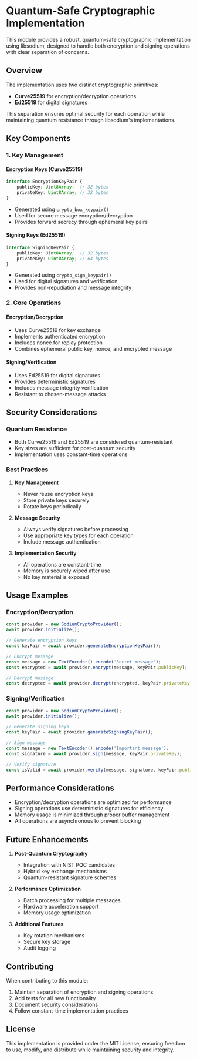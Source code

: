 # Quantum-Safe Cryptographic Implementation

This module provides a robust, quantum-safe cryptographic implementation using libsodium, designed to handle both encryption and signing operations with clear separation of concerns.

## Overview

The implementation uses two distinct cryptographic primitives:
- **Curve25519** for encryption/decryption operations
- **Ed25519** for digital signatures

This separation ensures optimal security for each operation while maintaining quantum resistance through libsodium's implementations.

## Key Components

### 1. Key Management

#### Encryption Keys (Curve25519)
```typescript
interface EncryptionKeyPair {
    publicKey: Uint8Array;  // 32 bytes
    privateKey: Uint8Array; // 32 bytes
}
```
- Generated using `crypto_box_keypair()`
- Used for secure message encryption/decryption
- Provides forward secrecy through ephemeral key pairs

#### Signing Keys (Ed25519)
```typescript
interface SigningKeyPair {
    publicKey: Uint8Array;  // 32 bytes
    privateKey: Uint8Array; // 64 bytes
}
```
- Generated using `crypto_sign_keypair()`
- Used for digital signatures and verification
- Provides non-repudiation and message integrity

### 2. Core Operations

#### Encryption/Decryption
- Uses Curve25519 for key exchange
- Implements authenticated encryption
- Includes nonce for replay protection
- Combines ephemeral public key, nonce, and encrypted message

#### Signing/Verification
- Uses Ed25519 for digital signatures
- Provides deterministic signatures
- Includes message integrity verification
- Resistant to chosen-message attacks

## Security Considerations

### Quantum Resistance
- Both Curve25519 and Ed25519 are considered quantum-resistant
- Key sizes are sufficient for post-quantum security
- Implementation uses constant-time operations

### Best Practices
1. **Key Management**
   - Never reuse encryption keys
   - Store private keys securely
   - Rotate keys periodically

2. **Message Security**
   - Always verify signatures before processing
   - Use appropriate key types for each operation
   - Include message authentication

3. **Implementation Security**
   - All operations are constant-time
   - Memory is securely wiped after use
   - No key material is exposed

## Usage Examples

### Encryption/Decryption
```typescript
const provider = new SodiumCryptoProvider();
await provider.initialize();

// Generate encryption keys
const keyPair = await provider.generateEncryptionKeyPair();

// Encrypt message
const message = new TextEncoder().encode('Secret message');
const encrypted = await provider.encrypt(message, keyPair.publicKey);

// Decrypt message
const decrypted = await provider.decrypt(encrypted, keyPair.privateKey);
```

### Signing/Verification
```typescript
const provider = new SodiumCryptoProvider();
await provider.initialize();

// Generate signing keys
const keyPair = await provider.generateSigningKeyPair();

// Sign message
const message = new TextEncoder().encode('Important message');
const signature = await provider.sign(message, keyPair.privateKey);

// Verify signature
const isValid = await provider.verify(message, signature, keyPair.publicKey);
```

## Performance Considerations

- Encryption/decryption operations are optimized for performance
- Signing operations use deterministic signatures for efficiency
- Memory usage is minimized through proper buffer management
- All operations are asynchronous to prevent blocking

## Future Enhancements

1. **Post-Quantum Cryptography**
   - Integration with NIST PQC candidates
   - Hybrid key exchange mechanisms
   - Quantum-resistant signature schemes

2. **Performance Optimization**
   - Batch processing for multiple messages
   - Hardware acceleration support
   - Memory usage optimization

3. **Additional Features**
   - Key rotation mechanisms
   - Secure key storage
   - Audit logging

## Contributing

When contributing to this module:
1. Maintain separation of encryption and signing operations
2. Add tests for all new functionality
3. Document security considerations
4. Follow constant-time implementation practices

## License

This implementation is provided under the MIT License, ensuring freedom to use, modify, and distribute while maintaining security and integrity. 